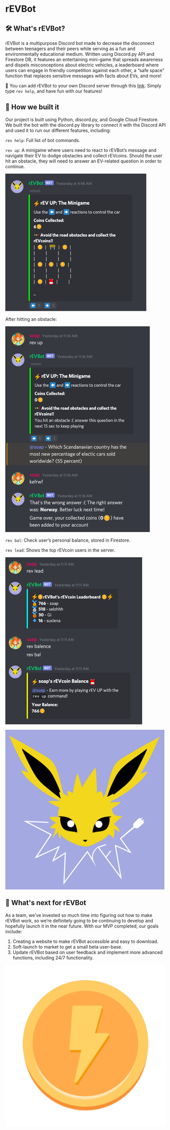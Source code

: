 # rEVBot
## 🛠 What's rEVBot?
rEVBot is a multipurpose Discord bot made to decrease the disconnect between teenagers and their peers while serving as a fun and environmentally educational medium. Written using Discord.py API and Firestore DB, it features an entertaining mini-game that spreads awareness and dispels misconceptions about electric vehicles, a leaderboard where users can engage in friendly competition against each other, a “safe space” function that replaces sensitive messages with facts about EVs, and more!

🔌 You can add rEVBot to your own Discord server through this [link](https://discord.com/api/oauth2/authorize?client_id=812549585632362506&permissions=8&scope=bot). Simply type `rev help`, and have fun with our features!

## 🌱 How we built it 
Our project is built using Python, discord.py, and Google Cloud Firestore. We built the bot with the discord.py library to connect it with the Discord API and used it to run our different features, including:

`rev help`: Full list of bot commands.

`rev up`: A minigame where users need to react to rEVBot’s message and navigate their EV to dodge obstacles and collect rEVcoins. Should the user hit an obstacle, they will need to answer an EV-related question in order to continue.

![rEV UP](docs/images/rev-up.png)

After hitting an obstacle:

![rEV hit obstacle](docs/images/up-hit-obstacle.png)

`rev bal`: Check user’s personal balance, stored in Firestore.

`rev lead`: Shows the top rEVcoin users in the server.

![rEVcoin Bal](docs/images/rev-coin-bal.png)

<img src="docs/images/rEVBot_Logo.jpg" align="center" width="500" height="500">

## 🤖 What's next for rEVBot 
As a team, we’ve invested so much time into figuring out how to make rEVBot work, so we’re definitely going to be continuing to develop and hopefully launch it in the near future. With our MVP completed, our goals include:
1. Creating a website to make rEVBot accessible and easy to download.
2. Soft-launch to market to get a small beta user-base.
3. Update rEVBot based on user feedback and implement more advanced functions, including 24/7 functionality.

![rEVcoin](docs/images/rEVcoin.png)
